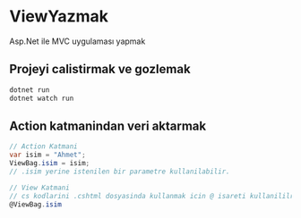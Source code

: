 # ViewYazmak
Asp.Net ile MVC uygulaması yapmak

## Projeyi calistirmak ve gozlemak
```cs
dotnet run
dotnet watch run
```

## Action katmanindan veri aktarmak
```cs
// Action Katmani
var isim = "Ahmet";
ViewBag.isim = isim;
// .isim yerine istenilen bir parametre kullanilabilir.

// View Katmani
// cs kodlarini .cshtml dosyasinda kullanmak icin @ isareti kullanililr.
@ViewBag.isim 
```